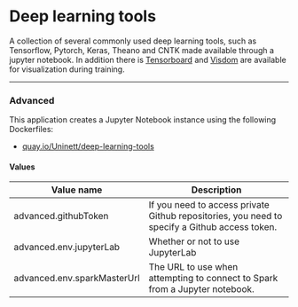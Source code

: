# Deep learning tools
A collection of several commonly used deep learning tools, such as Tensorflow,
Pytorch, Keras, Theano and CNTK made available through a jupyter notebook.
In addition there is [Tensorboard](https://www.tensorflow.org/programmers_guide/summaries_and_tensorboard) and [Visdom](https://github.com/facebookresearch/visdom) are available for visualization during training.


------

### Advanced
This application creates a Jupyter Notebook instance using the following Dockerfiles:
  - [quay.io/Uninett/deep-learning-tools](https://github.com/Uninett/helm-charts-dockerfiles/tree/f8b3a46/deep-learning-tools/Dockerfile)

#### Values
| Value name    | Description |
| ------------- | ----------------------------------------------------------------------------------------------------------- |
| advanced.githubToken        | If you need to access private Github repositories, you need to specify a Github access token. |
| advanced.env.jupyterLab     | Whether or not to use JupyterLab                                                              |
| advanced.env.sparkMasterUrl | The URL to use when attempting to connect to Spark from a Jupyter notebook.                   |
